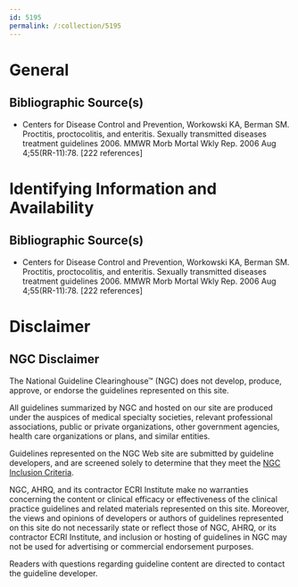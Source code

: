 ```yaml
---
id: 5195
permalink: /:collection/5195
---
```


# General

## Bibliographic Source(s)

- Centers for Disease Control and Prevention, Workowski KA, Berman SM. Proctitis, proctocolitis, and enteritis. Sexually transmitted diseases treatment guidelines 2006. MMWR Morb Mortal Wkly Rep. 2006 Aug 4;55(RR-11):78. [222 references]

# Identifying Information and Availability

## Bibliographic Source(s)

- Centers for Disease Control and Prevention, Workowski KA, Berman SM. Proctitis, proctocolitis, and enteritis. Sexually transmitted diseases treatment guidelines 2006. MMWR Morb Mortal Wkly Rep. 2006 Aug 4;55(RR-11):78. [222 references]

# Disclaimer

## NGC Disclaimer

The National Guideline Clearinghouse™ (NGC) does not develop, produce, approve, or endorse the guidelines represented on this site.

All guidelines summarized by NGC and hosted on our site are produced under the auspices of medical specialty societies, relevant professional associations, public or private organizations, other government agencies, health care organizations or plans, and similar entities.

Guidelines represented on the NGC Web site are submitted by guideline developers, and are screened solely to determine that they meet the [NGC Inclusion Criteria](/help-and-about/summaries/inclusion-criteria).

NGC, AHRQ, and its contractor ECRI Institute make no warranties concerning the content or clinical efficacy or effectiveness of the clinical practice guidelines and related materials represented on this site. Moreover, the views and opinions of developers or authors of guidelines represented on this site do not necessarily state or reflect those of NGC, AHRQ, or its contractor ECRI Institute, and inclusion or hosting of guidelines in NGC may not be used for advertising or commercial endorsement purposes.

Readers with questions regarding guideline content are directed to contact the guideline developer.

